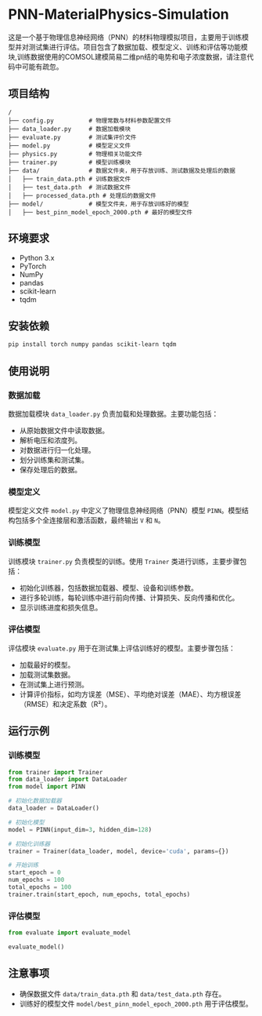 # PNN-MaterialPhysics-Simulation

这是一个基于物理信息神经网络（PNN）的材料物理模拟项目，主要用于训练模型并对测试集进行评估。项目包含了数据加载、模型定义、训练和评估等功能模块,训练数据使用的COMSOL建模简易二维pn结的电势和电子浓度数据，请注意代码中可能有疏忽。

## 项目结构
```
/
├── config.py          # 物理常数与材料参数配置文件
├── data_loader.py     # 数据加载模块
├── evaluate.py        # 测试集评价文件
├── model.py           # 模型定义文件
├── physics.py         # 物理相关功能文件
├── trainer.py         # 模型训练模块
├── data/              # 数据文件夹，用于存放训练、测试数据及处理后的数据
│   ├── train_data.pth # 训练数据文件
│   ├── test_data.pth  # 测试数据文件
│   ├── processed_data.pth # 处理后的数据文件
├── model/             # 模型文件夹，用于存放训练好的模型
│   ├── best_pinn_model_epoch_2000.pth # 最好的模型文件
```

## 环境要求
- Python 3.x
- PyTorch
- NumPy
- pandas
- scikit-learn
- tqdm

## 安装依赖
```bash
pip install torch numpy pandas scikit-learn tqdm
```

## 使用说明

### 数据加载
数据加载模块 `data_loader.py` 负责加载和处理数据。主要功能包括：
- 从原始数据文件中读取数据。
- 解析电压和浓度列。
- 对数据进行归一化处理。
- 划分训练集和测试集。
- 保存处理后的数据。

### 模型定义
模型定义文件 `model.py` 中定义了物理信息神经网络（PNN）模型 `PINN`。模型结构包括多个全连接层和激活函数，最终输出 `V` 和 `N`。

### 训练模型
训练模块 `trainer.py` 负责模型的训练。使用 `Trainer` 类进行训练，主要步骤包括：
- 初始化训练器，包括数据加载器、模型、设备和训练参数。
- 进行多轮训练，每轮训练中进行前向传播、计算损失、反向传播和优化。
- 显示训练进度和损失信息。

### 评估模型
评估模块 `evaluate.py` 用于在测试集上评估训练好的模型。主要步骤包括：
- 加载最好的模型。
- 加载测试集数据。
- 在测试集上进行预测。
- 计算评价指标，如均方误差（MSE）、平均绝对误差（MAE）、均方根误差（RMSE）和决定系数（R²）。

## 运行示例
### 训练模型
```python
from trainer import Trainer
from data_loader import DataLoader
from model import PINN

# 初始化数据加载器
data_loader = DataLoader()

# 初始化模型
model = PINN(input_dim=3, hidden_dim=128)

# 初始化训练器
trainer = Trainer(data_loader, model, device='cuda', params={})

# 开始训练
start_epoch = 0
num_epochs = 100
total_epochs = 100
trainer.train(start_epoch, num_epochs, total_epochs)
```

### 评估模型
```python
from evaluate import evaluate_model

evaluate_model()
```

## 注意事项
- 确保数据文件 `data/train_data.pth` 和 `data/test_data.pth` 存在。
- 训练好的模型文件 `model/best_pinn_model_epoch_2000.pth` 用于评估模型。
